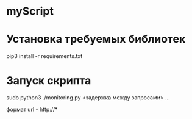 # myScript

# Установка требуемых библиотек
pip3 install -r requirements.txt

# Запуск скрипта
sudo python3 ./monitoring.py <задержка между запросами> <url1> <url2> <url3> ...
  
формат url - http://*
